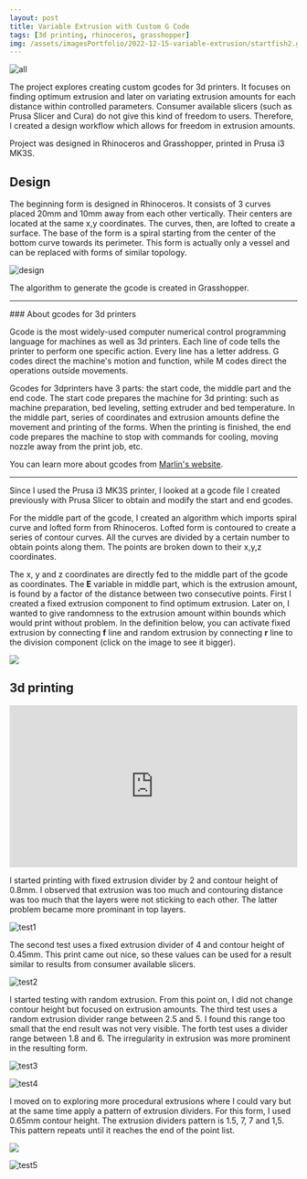 ```yaml
---
layout: post
title: Variable Extrusion with Custom G Code
tags: [3d printing, rhinoceros, grasshopper]
img: /assets/imagesPortfolio/2022-12-15-variable-extrusion/startfish2.gif
---
```


![all](/assets/imagesPortfolio/2022-12-15-variable-extrusion/allFish.jpg)

The project explores creating custom gcodes for 3d printers. It focuses on finding optimum extrusion and later on variating extrusion amounts for each distance within controlled parameters. Consumer available slicers (such as Prusa Slicer and Cura) do not give this kind of freedom to users. Therefore, I created a design workflow which allows for freedom in extrusion amounts.

Project was designed in Rhinoceros and Grasshopper, printed in Prusa i3 MK3S.

## Design

The beginning form is designed in Rhinoceros. It consists of 3 curves placed 20mm and 10mm away from each other vertically. Their centers are located at the same x,y coordinates. The curves, then, are lofted to create a surface. The base of the form is a spiral starting from the center of the bottom curve towards its perimeter. This form is actually only a vessel and can be replaced with forms of similar topology.

![design](/assets/imagesPortfolio/2022-12-15-variable-extrusion/design-01.jpg)

The algorithm to generate the gcode is created in Grasshopper.

<hr>
### About gcodes for 3d printers

Gcode is the most widely-used computer numerical control programming language for machines as well as 3d printers. Each line of code tells the printer to perform one specific action. Every line has a letter address. G codes direct the machine's motion and function, while M codes direct the operations outside movements.

Gcodes for 3dprinters have 3 parts: the start code, the middle part and the end code. The start code prepares the machine for 3d printing: such as machine preparation, bed leveling, setting extruder and bed temperature. In the middle part, series of coordinates and extrusion amounts define the movement and printing of the forms. When the printing is finished, the end code prepares the machine to stop with commands for cooling, moving nozzle away from the print job, etc.

You can learn more about gcodes from [Marlin's website](https://marlinfw.org/meta/gcode/).
<hr>

Since I used the Prusa i3 MK3S printer, I looked at a gcode file I created previously with Prusa Slicer to obtain and modify the start and end gcodes.

For the middle part of the gcode, I created an algorithm which imports spiral curve and lofted form from Rhinoceros. Lofted form is contoured to create a series of contour curves. All the curves are divided by a certain number to obtain points along them. The points are broken down to their x,y,z coordinates. 

The x, y and z coordinates are directly fed to the middle part of the gcode as coordinates. The **E** variable in middle part, which is the extrusion amount, is found by a factor of the distance between two consecutive points. First I created a fixed extrusion component to find optimum extrusion. Later on, I wanted to give randomness to the extrusion amount within bounds which would print without problem. In the definition below, you can activate fixed extrusion by connecting **f** line and random extrusion by connecting **r** line to the division component (click on the image to see it bigger).

[<img src="/assets/imagesPortfolio/2022-12-15-variable-extrusion/grasshopper-01.jpg"/>](/assets/imagesPortfolio/2022-12-15-variable-extrusion/grasshopper-01.jpg)

## 3d printing

<div style="padding:56.3% 0 0 0;position:relative;"><iframe src="https://player.vimeo.com/video/799810822?h=d375bdcc55&autoplay=0&loop=1&title=0&byline=0&portrait=0" style="position:absolute;top:0;left:0;width:100%;height:100%;" frameborder="0" allow="autoplay; fullscreen; picture-in-picture" allowfullscreen></iframe></div><script src="https://player.vimeo.com/api/player.js"></script>

I started printing with fixed extrusion divider by 2 and contour height of 0.8mm. I observed that extrusion was too much and contouring distance was too much that the layers were not sticking to each other. The latter problem became more prominant in top layers.

![test1](/assets/imagesPortfolio/2022-12-15-variable-extrusion/startfishBoth1.jpg)

The second test uses a fixed extrusion divider of 4 and contour height of 0.45mm. This print came out nice, so these values can be used for a result similar to results from consumer available slicers.

![test2](/assets/imagesPortfolio/2022-12-15-variable-extrusion/startfishBoth2.jpg)

I started testing with random extrusion. From this point on, I did not change contour height but focused on extrusion amounts. The third test uses a random extrusion divider range between 2.5 and 5. I found this range too small that the end result was not very visible. The forth test uses a divider range between 1.8 and 6. The irregularity in extrusion was more prominent in the resulting form.

![test3](/assets/imagesPortfolio/2022-12-15-variable-extrusion/startfishBoth3.jpg)

![test4](/assets/imagesPortfolio/2022-12-15-variable-extrusion/startfishBoth4.jpg)

I moved on to exploring more procedural extrusions where I could vary but at the same time apply a pattern of extrusion dividers. For this form, I used 0.65mm contour height. The extrusion dividers pattern is 1.5, 7, 7 and 1,5. This pattern repeats until it reaches the end of the point list.

[<img src="/assets/imagesPortfolio/2022-12-15-variable-extrusion/grasshopper-02.jpg"/>](/assets/imagesPortfolio/2022-12-15-variable-extrusion/grasshopper-02.jpg)

![test5](/assets/imagesPortfolio/2022-12-15-variable-extrusion/startfishBoth5.jpg)

